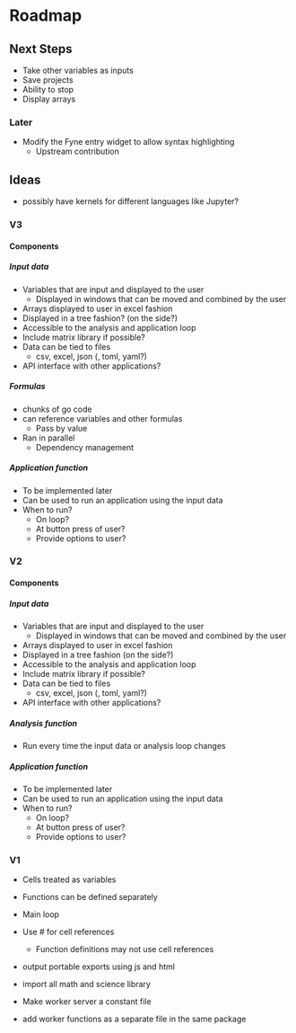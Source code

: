 # Roadmap

## Next Steps

- Take other variables as inputs
- Save projects
- Ability to stop
- Display arrays

### Later

- Modify the Fyne entry widget to allow syntax highlighting
	- Upstream contribution

## Ideas

- possibly have kernels for different languages like Jupyter?

### V3

#### Components

##### Input data

- Variables that are input and displayed to the user
	- Displayed in windows that can be moved and combined by the user
- Arrays displayed to user in excel fashion
- Displayed in a tree fashion? (on the side?)
- Accessible to the analysis and application loop
- Include matrix library if possible?
- Data can be tied to files
	- csv, excel, json (, toml, yaml?)
- API interface with other applications?

##### Formulas

- chunks of go code
- can reference variables and other formulas
	- Pass by value
- Ran in parallel
	- Dependency management

##### Application function

- To be implemented later
- Can be used to run an application using the input data
- When to run?
	- On loop?
	- At button press of user?
	- Provide options to user?

### V2

#### Components

##### Input data

- Variables that are input and displayed to the user
	- Displayed in windows that can be moved and combined by the user
- Arrays displayed to user in excel fashion
- Displayed in a tree fashion (on the side?)
- Accessible to the analysis and application loop
- Include matrix library if possible?
- Data can be tied to files
	- csv, excel, json (, toml, yaml?)
- API interface with other applications?

##### Analysis function

- Run every time the input data or analysis loop changes

##### Application function

- To be implemented later
- Can be used to run an application using the input data
- When to run?
	- On loop?
	- At button press of user?
	- Provide options to user?

### V1

- Cells treated as variables
- Functions can be defined separately
- Main loop
- Use # for cell references
	- Function definitions may not use cell references

- output portable exports using js and html

- import all math and science library
- Make worker server a constant file
- add worker functions as a separate file in the same package

